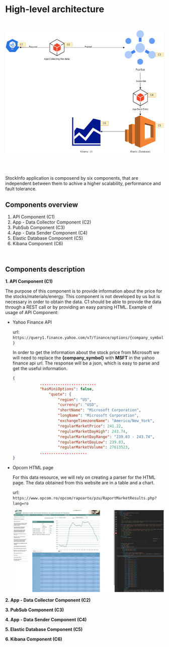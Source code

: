 # High-level architecture
</br>

![StockInfoArch](./images/high-level-arch.png?raw=true "StockInfoArch")

</br></br>

StockInfo application is composend by six components, that are independent between them to achive a higher scalability, performance and fault tolerance.
## Components overview
1. API Component (C1)
2. App - Data Collector Component (C2)
3. PubSub Component (C3)
4. App - Data Sender Component (C4)
5. Elastic Database Component (C5)
6. Kibana Component (C6)
</br>

## Components description

**1. API Component (C1)**

The purpose of this component is to provide information about the price for the stocks/materials/energy.
This component is not developed by us but is necessary in order to obtain the data. C1 should be able to provide the data through a REST call or by providing an easy parsing HTML.
Example of usage of API Component: 

* Yahoo Finance API

    url: `https://query1.finance.yahoo.com/v7/finance/options/{company_symbol}`

    In order to get the information about the stock price from Microsoft we will need to replace the **{company_symbol}** with **MSFT** in the yahoo finance api url.
    The response will be a json, which is easy to parse and get the useful information.

    ```json
    {
                .........................
                "hasMiniOptions": false,
                    "quote": {
                        "region": "US",
                        "currency": "USD",
                        "shortName": "Microsoft Corporation",
                        "longName": "Microsoft Corporation",
                        "exchangeTimezoneName": "America/New_York",
                        "regularMarketPrice": 241.22,
                        "regularMarketDayHigh": 243.74,
                        "regularMarketDayRange": "239.03 - 243.74",
                        "regularMarketDayLow": 239.03,
                        "regularMarketVolume": 27613523,
                .....................
    }
    ```

* Opcom HTML page

    For this data resource, we will rely on creating a parser for the HTML page. The data obtained from this website are in a table and a chart.

    url: `https://www.opcom.ro/opcom/rapoarte/pzu/RaportMarketResults.php?lang=ro`

    ![Opcom](./images/opcom.png?raw=true "Opcom")


**2. App - Data Collector Component (C2)**

**3. PubSub Component (C3)**

**4. App - Data Sender Component (C4)**

**5. Elastic Database Component (C5)**

**6. Kibana Component (C6)**


